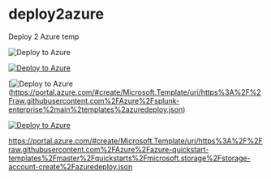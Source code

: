# deploy2azure
Deploy 2 Azure temp

![Deploy to Azure](https://aka.ms/deploytoazurebutton)


[![Deploy to Azure](https://aka.ms/deploytoazurebutton)](https://portal.azure.com/#create/Microsoft.Template/uri/https%3A%2F%2Fraw.githubusercontent.com%2FNyckosLeduc%2Fdeploy2azure%2Fmain%2Fdeploy.json)

[![Deploy to Azure](https://aka.ms/deploytoazurebutton)(https://portal.azure.com/#create/Microsoft.Template/uri/https%3A%2F%2Fraw.githubusercontent.com%2FAzure%2Fsplunk-enterprise%2main%2templates%2azuredeploy.json)



[![Deploy to Azure](https://aka.ms/deploytoazurebutton)](https://portal.azure.com/#create/Microsoft.Template/uri/https%3A%2F%2Fraw.githubusercontent.com%2Azure%2splunk-enterprise%2main%2templates%2azuredeploy.json)



https://portal.azure.com/#create/Microsoft.Template/uri/https%3A%2F%2Fraw.githubusercontent.com%2FAzure%2Fazure-quickstart-templates%2Fmaster%2Fquickstarts%2Fmicrosoft.storage%2Fstorage-account-create%2Fazuredeploy.json
